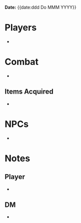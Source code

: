 **Date:** {{date:ddd Do MMM YYYY}}

# Players

- 

# Combat

- 

## Items Acquired

- 

# NPCs

- 

# Notes

## Player

- 

## DM

- 
